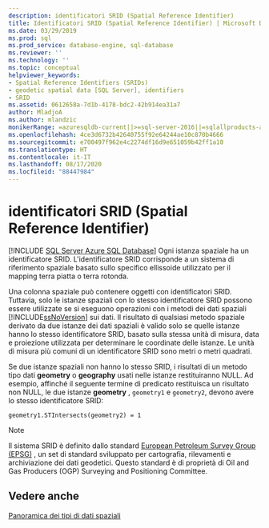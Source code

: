 ```yaml
---
description: identificatori SRID (Spatial Reference Identifier)
title: Identificatori SRID (Spatial Reference Identifier) | Microsoft Docs
ms.date: 03/29/2019
ms.prod: sql
ms.prod_service: database-engine, sql-database
ms.reviewer: ''
ms.technology: ''
ms.topic: conceptual
helpviewer_keywords:
- Spatial Reference Identifiers (SRIDs)
- geodetic spatial data [SQL Server], identifiers
- SRID
ms.assetid: 0612658a-7d1b-4178-bdc2-42b914ea31a7
author: MladjoA
ms.author: mlandzic
monikerRange: =azuresqldb-current||>=sql-server-2016||=sqlallproducts-allversions||>=sql-server-linux-2017||=azuresqldb-mi-current
ms.openlocfilehash: 4ce3d6732b42640755f92e64244ae10c870b4666
ms.sourcegitcommit: e700497f962e4c2274df16d9e651059b42ff1a10
ms.translationtype: HT
ms.contentlocale: it-IT
ms.lasthandoff: 08/17/2020
ms.locfileid: "88447984"
---
```

# <a name="spatial-reference-identifiers-srids"></a>identificatori SRID (Spatial Reference Identifier)
[!INCLUDE [SQL Server Azure SQL Database](../../includes/applies-to-version/sql-asdb.md)]
  Ogni istanza spaziale ha un identificatore SRID. L'identificatore SRID corrisponde a un sistema di riferimento spaziale basato sullo specifico ellissoide utilizzato per il mapping terra piatta o terra rotonda.  
  
 Una colonna spaziale può contenere oggetti con identificatori SRID. Tuttavia, solo le istanze spaziali con lo stesso identificatore SRID possono essere utilizzate se si eseguono operazioni con i metodi dei dati spaziali [!INCLUDE[ssNoVersion](../../includes/ssnoversion-md.md)] sui dati. Il risultato di qualsiasi metodo spaziale derivato da due istanze dei dati spaziali è valido solo se quelle istanze hanno lo stesso identificatore SRID, basato sulla stessa unità di misura, data e proiezione utilizzata per determinare le coordinate delle istanze. Le unità di misura più comuni di un identificatore SRID sono metri o metri quadrati.  
  
 Se due istanze spaziali non hanno lo stesso SRID, i risultati di un metodo tipo dati **geometry** o **geography** usati nelle istanze restituiranno NULL. Ad esempio, affinché il seguente termine di predicato restituisca un risultato non NULL, le due istanze **geometry** , `geometry1` e `geometry2`, devono avere lo stesso identificatore SRID:  
  
 `geometry1.STIntersects(geometry2) = 1`  
  
> [!NOTE]  
>  Il sistema SRID è definito dallo standard [European Petroleum Survey Group (EPSG)](https://go.microsoft.com/fwlink/?LinkId=99349) , un set di standard sviluppato per cartografia, rilevamenti e archiviazione dei dati geodetici. Questo standard è di proprietà di Oil and Gas Producers (OGP) Surveying and Positioning Committee.  
  
## <a name="see-also"></a>Vedere anche  
 [Panoramica dei tipi di dati spaziali](../../relational-databases/spatial/spatial-data-types-overview.md)  
  
  
